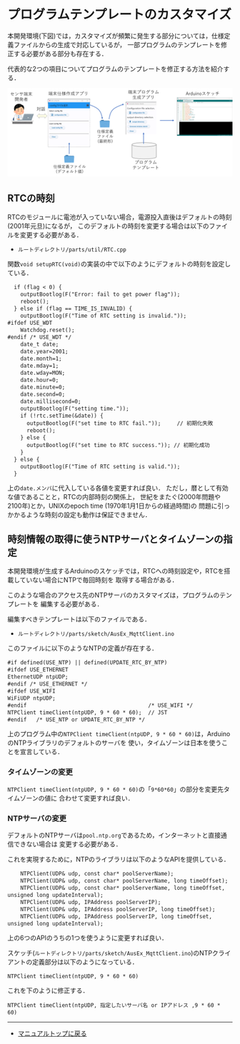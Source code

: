 # プログラムテンプレートのカスタマイズ
本開発環境(下図)では，カスタマイズが頻繁に発生する部分については，仕様定義ファイルからの生成で対応しているが，
一部プログラムのテンプレートを修正する必要がある部分も存在する．

代表的な2つの項目についてプログラムのテンプレートを修正する方法を紹介する．

![システムイメージ](../images/System_Image.png)

## RTCの時刻
RTCのモジュールに電池が入っていない場合，電源投入直後はデフォルトの時刻(2001年元旦)になるが，
このデフォルトの時刻を変更する場合は以下のファイルを変更する必要がある．

- ``ルートディレクトリ/parts/util/RTC.cpp``

関数``void setupRTC(void)``の実装の中で以下のようにデフォルトの時刻を設定している．

```
  if (flag < 0) {
    outputBootlog(F("Error: fail to get power flag"));
    reboot();
  } else if (flag == TIME_IS_INVALID) {
    outputBootlog(F("Time of RTC setting is invalid."));
#ifdef USE_WDT
    Watchdog.reset();
#endif /* USE_WDT */
    date_t date;
    date.year=2001;
    date.month=1;
    date.mday=1;
    date.wday=MON;
    date.hour=0;
    date.minute=0;
    date.second=0;
    date.millisecond=0;
    outputBootlog(F("setting time."));
    if (!rtc.setTime(&date)) {
      outputBootlog(F("set time to RTC fail."));     // 初期化失敗
      reboot();
    } else {
      outputBootlog(F("set time to RTC success.")); // 初期化成功
    }
  } else {
    outputBootlog(F("Time of RTC setting is valid."));
  }
```

上の``date.メンバ``に代入している各値を変更すれば良い．
ただし，暦として有効な値であることと，RTCの内部時刻の関係上，
世紀をまたぐ(2000年問題や2100年)とか，UNIXのepoch time (1970年1月1日からの経過時間)の
問題に引っかかるような時刻の設定も動作は保証できません．

## 時刻情報の取得に使うNTPサーバとタイムゾーンの指定
本開発環境が生成するArduinoのスケッチでは，RTCへの時刻設定や，RTCを搭載していない場合にNTPで毎回時刻を
取得する場合がある．

このような場合のアクセス先のNTPサーバのカスタマイズは，プログラムのテンプレートを
編集する必要がある．

編集すべきテンプレートは以下のファイルである．
- ``ルートディレクトリ/parts/sketch/AusEx_MqttClient.ino``

このファイルに以下のようなNTPの定義が存在する．
```
#if defined(USE_NTP) || defined(UPDATE_RTC_BY_NTP)
#ifdef USE_ETHERNET
EthernetUDP ntpUDP;
#endif /* USE_ETHERNET */
#ifdef USE_WIFI
WiFiUDP ntpUDP;
#endif                                      /* USE_WIFI */
NTPClient timeClient(ntpUDP, 9 * 60 * 60);  // JST
#endif   /* USE_NTP or UPDATE_RTC_BY_NTP */
```
上のプログラム中の``NTPClient timeClient(ntpUDP, 9 * 60 * 60)``は，ArduinoのNTPライブラリのデフォルトのサーバを
使い，タイムゾーンは日本を使うことを宣言している．

### タイムゾーンの変更
``NTPClient timeClient(ntpUDP, 9 * 60 * 60)``の「``9*60*60``」の部分を変更先タイムゾーンの値に
合わせて変更すれば良い．

### NTPサーバの変更


デフォルトのNTPサーバは``pool.ntp.org``であるため，インターネットと直接通信できない場合は
変更する必要がある．

これを実現するために，NTPのライブラリは以下のようなAPIを提供している．
```
    NTPClient(UDP& udp, const char* poolServerName);
    NTPClient(UDP& udp, const char* poolServerName, long timeOffset);
    NTPClient(UDP& udp, const char* poolServerName, long timeOffset, unsigned long updateInterval);
    NTPClient(UDP& udp, IPAddress poolServerIP);
    NTPClient(UDP& udp, IPAddress poolServerIP, long timeOffset);
    NTPClient(UDP& udp, IPAddress poolServerIP, long timeOffset, unsigned long updateInterval);
```
上の6つのAPIのうちの1つを使うように変更すれば良い．

スケッチ(``ルートディレクトリ/parts/sketch/AusEx_MqttClient.ino``)のNTPクライアントの定義部分は以下のようになっている．
```
NTPClient timeClient(ntpUDP, 9 * 60 * 60)
```

これを下のように修正する．
```
NTPClient timeClient(ntpUDP, 指定したいサーバ名 or IPアドレス ,9 * 60 * 60)
```


***
- [マニュアルトップに戻る](../Manual.md)
